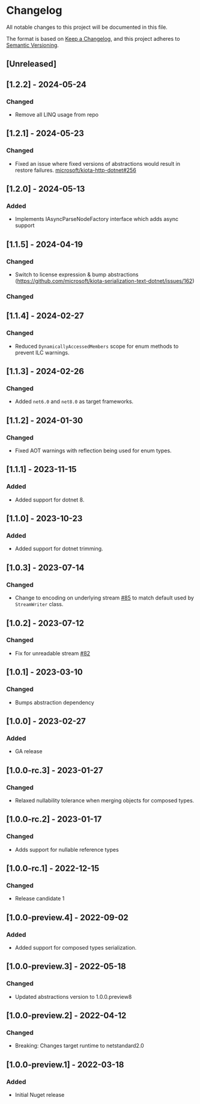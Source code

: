 # Changelog

All notable changes to this project will be documented in this file.

The format is based on [Keep a Changelog](https://keepachangelog.com/en/1.0.0/),
and this project adheres to [Semantic Versioning](https://semver.org/spec/v2.0.0.html).

## [Unreleased]

## [1.2.2] - 2024-05-24

### Changed

- Remove all LINQ usage from repo

## [1.2.1] - 2024-05-23

### Changed

- Fixed an issue where fixed versions of abstractions would result in restore failures. [microsoft/kiota-http-dotnet#256](https://github.com/microsoft/kiota-http-dotnet/issues/258)

## [1.2.0] - 2024-05-13

### Added

- Implements IAsyncParseNodeFactory interface which adds async support 

## [1.1.5] - 2024-04-19

### Changed

- Switch to license expression & bump abstractions (https://github.com/microsoft/kiota-serialization-text-dotnet/issues/162)

### Changed

## [1.1.4] - 2024-02-27

### Changed

- Reduced `DynamicallyAccessedMembers` scope for enum methods to prevent ILC warnings.

## [1.1.3] - 2024-02-26

### Changed

- Added `net6.0` and `net8.0` as target frameworks.

## [1.1.2] - 2024-01-30

### Changed

- Fixed AOT warnings with reflection being used for enum types.

## [1.1.1] - 2023-11-15

### Added

- Added support for dotnet 8.

## [1.1.0] - 2023-10-23

### Added

- Added support for dotnet trimming.

## [1.0.3] - 2023-07-14

### Changed

- Change to encoding on underlying stream [#85](https://github.com/microsoft/kiota-serialization-text-dotnet/issues/85) to match default used by `StreamWriter` class.

## [1.0.2] - 2023-07-12

### Changed

- Fix for unreadable stream [#82](https://github.com/microsoft/kiota-serialization-text-dotnet/issues/82)

## [1.0.1] - 2023-03-10

### Changed

- Bumps abstraction dependency

## [1.0.0] - 2023-02-27

### Added

- GA release

## [1.0.0-rc.3] - 2023-01-27

### Changed

- Relaxed nullability tolerance when merging objects for composed types.

## [1.0.0-rc.2] - 2023-01-17

### Changed

- Adds support for nullable reference types

## [1.0.0-rc.1] - 2022-12-15

### Changed

- Release candidate 1

## [1.0.0-preview.4] - 2022-09-02

### Added

- Added support for composed types serialization.

## [1.0.0-preview.3] - 2022-05-18

### Changed

- Updated abstractions version to 1.0.0.preview8

## [1.0.0-preview.2] - 2022-04-12

### Changed

- Breaking: Changes target runtime to netstandard2.0

## [1.0.0-preview.1] - 2022-03-18

### Added

- Initial Nuget release
